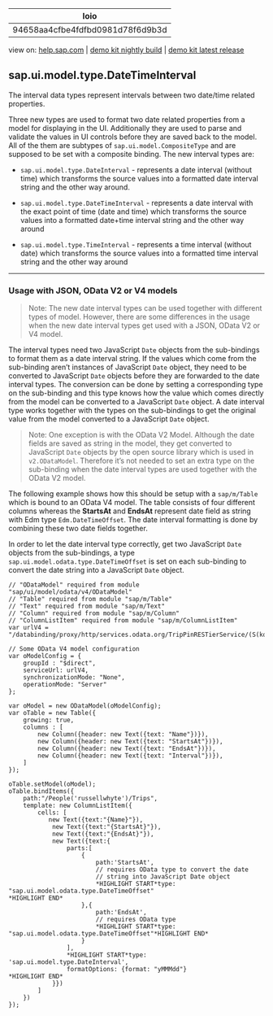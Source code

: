 | loio |
| -----|
| 94658aa4cfbe4fdfbd0981d78f6d9b3d |

<div id="loio">

view on: [help.sap.com](https://help.sap.com/viewer/DRAFT/3237636b137e43519a20ad5513c49ccb/latest/en-US/94658aa4cfbe4fdfbd0981d78f6d9b3d.html) | [demo kit nightly build](https://openui5nightly.hana.ondemand.com/#/topic/94658aa4cfbe4fdfbd0981d78f6d9b3d) | [demo kit latest release](https://openui5.hana.ondemand.com/#/topic/94658aa4cfbe4fdfbd0981d78f6d9b3d)</div>
<!-- loio94658aa4cfbe4fdfbd0981d78f6d9b3d -->

## sap.ui.model.type.DateTimeInterval

The interval data types represent intervals between two date/time related properties.

Three new types are used to format two date related properties from a model for displaying in the UI. Additionally they are used to parse and validate the values in UI controls before they are saved back to the model. All of the them are subtypes of `sap.ui.model.CompositeType` and are supposed to be set with a composite binding. The new interval types are:

-   `sap.ui.model.type.DateInterval` - represents a date interval \(without time\) which transforms the source values into a formatted date interval string and the other way around.

-   `sap.ui.model.type.DateTimeInterval` - represents a date interval with the exact point of time \(date and time\) which transforms the source values into a formatted date+time interval string and the other way around

-   `sap.ui.model.type.TimeInterval` - represents a time interval \(without date\) which transforms the source values into a formatted time interval string and the other way around


***

<a name="loio94658aa4cfbe4fdfbd0981d78f6d9b3d__section_vk3_114_fbb"/>

### Usage with JSON, OData V2 or V4 models

> Note:
> The new date interval types can be used together with different types of model. However, there are some differences in the usage when the new date interval types get used with a JSON, OData V2 or V4 model.
> 
> 

The interval types need two JavaScript `Date` objects from the sub-bindings to format them as a date interval string. If the values which come from the sub-binding aren’t instances of JavaScript `Date` object, they need to be converted to JavaScript `Date` objects before they are forwarded to the date interval types. The conversion can be done by setting a corresponding type on the sub-binding and this type knows how the value which comes directly from the model can be converted to a JavaScript `Date` object. A date interval type works together with the types on the sub-bindings to get the original value from the model converted to a JavaScript `Date` object.

> Note:
> One exception is with the OData V2 Model. Although the date fields are saved as string in the model, they get converted to JavaScript `Date` objects by the open source library which is used in `v2.ODataModel`. Therefore it’s not needed to set an extra type on the sub-binding when the date interval types are used together with the OData V2 model.
> 
> 

The following example shows how this should be setup with a `sap/m/Table` which is bound to an OData V4 model. The table consists of four different columns whereas the **StartsAt** and **EndsAt** represent date field as string with Edm type `Edm.DateTimeOffset`. The date interval formatting is done by combining these two date fields together.

In order to let the date interval type correctly, get two JavaScript `Date` objects from the sub-bindings, a type `sap.ui.model.odata.type.DateTimeOffset` is set on each sub-binding to convert the date string into a JavaScript `Date` object.

```
// "ODataModel" required from module "sap/ui/model/odata/v4/ODataModel"
// "Table" required from module "sap/m/Table"
// "Text" required from module "sap/m/Text"
// "Column" required from module "sap/m/Column"
// "ColumnListItem" required from module "sap/m/ColumnListItem"
var urlV4 = "/databinding/proxy/http/services.odata.org/TripPinRESTierService/(S(kqyippfvpypubsah2zi1enbi))/";

// Some OData V4 model configuration
var oModelConfig = {
    groupId : "$direct",
    serviceUrl: urlV4,
    synchronizationMode: "None",
    operationMode: "Server"
};

var oModel = new ODataModel(oModelConfig);
var oTable = new Table({
    growing: true,
    columns : [
        new Column({header: new Text({text: "Name"})}),
        new Column({header: new Text({text: "StartsAt"})}),
        new Column({header: new Text({text: "EndsAt"})}),
        new Column({header: new Text({text: "Interval"})}),
    ]
});

oTable.setModel(oModel);
oTable.bindItems({
    path:"/People('russellwhyte')/Trips",
    template: new ColumnListItem({
        cells: [
           new Text({text:"{Name}"}),
            new Text({text:"{StartsAt}"}),
            new Text({text:"{EndsAt}"}),
            new Text({text:{
                parts:[
                    {
                        path:'StartsAt',
                        // requires OData type to convert the date
                        // string into JavaScript Date object
                        *HIGHLIGHT START*type: "sap.ui.model.odata.type.DateTimeOffset"
*HIGHLIGHT END*
                    },{
                        path:'EndsAt',
                        // requires OData type
                        *HIGHLIGHT START*type: "sap.ui.model.odata.type.DateTimeOffset"*HIGHLIGHT END*
                    }
                ],
                *HIGHLIGHT START*type: 'sap.ui.model.type.DateInterval',
                formatOptions: {format: "yMMMdd"}
*HIGHLIGHT END*
            }})
        ]
    })
});
```

